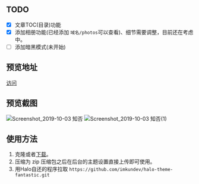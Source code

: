 ## TODO
- [x] 文章TOC(目录)功能
- [x] 添加相册功能(已经添加 `域名/photos`可以查看)、细节需要调整，目前还在考虑中。
- [ ] 添加暗黑模式(未开始)

## 预览地址
[访问](https://www.imkun.dev)

## 预览截图
![Screenshot_2019-10-03 知否](https://www.imkun.dev/upload/2019/10/Screenshot_2019-10-03%20%E7%9F%A5%E5%90%A6-67657c9bdcdd4b25aa75c885fc778324.png)
![Screenshot_2019-10-03 知否(1)](https://www.imkun.dev/upload/2019/10/Screenshot_2019-10-03%20%E7%9F%A5%E5%90%A6(1)-4c1b30f8eef2418e95c8d95d63f6168e.png)
## 使用方法
1. 克隆或者[下载](https://codeload.github.com/imkundev/halo-theme-fantastic/zip/master)。
2. 压缩为 zip 压缩包之后在后台的主题设置直接上传即可使用。
3. 用Halo自还的程序拉取 `https://github.com/imkundev/halo-theme-fantastic.git`
